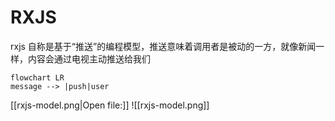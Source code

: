 # RXJS

rxjs 自称是基于“推送”的编程模型，推送意味着调用者是被动的一方，就像新闻一样，内容会通过电视主动推送给我们

```mermaid
flowchart LR
message --> |push|user 
```


[[rxjs-model.png|Open file:]]
![[rxjs-model.png]]
